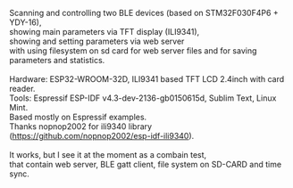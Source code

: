 Scanning and controlling two BLE devices (based on STM32F030F4P6 + YDY-16),<br>
showing main parameters via TFT display (ILI9341),<br>
showing and setting parameters via web server<br>
with using filesystem on sd card for web server files and for saving parameters and statistics.<br>
<br>
Hardware: ESP32-WROOM-32D, ILI9341 based TFT LCD 2.4inch with card reader.<br>
Tools: Espressif ESP-IDF v4.3-dev-2136-gb0150615d, Sublim Text, Linux Mint.<br>
Based mostly on Espressif examples.<br>
Thanks nopnop2002 for ili9340 library (https://github.com/nopnop2002/esp-idf-ili9340).<br>
<br>
It works, but I see it at the moment as a combain test, <br>
that contain web server, BLE gatt client, file system on SD-CARD and time sync.<br>


